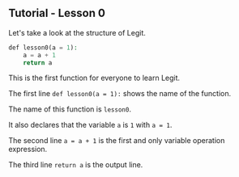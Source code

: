 ## Tutorial - Lesson 0

Let's take a look at the structure of Legit.

```php
def lesson0(a = 1):
    a = a + 1
    return a
```

This is the first function for everyone to learn Legit.

The first line `def lesson0(a = 1):` shows the name of the function.

The name of this function is `lesson0`.

It also declares that the variable `a` is `1` with `a = 1`.

The second line `a = a + 1` is the first and only variable operation expression.

The third line `return a` is the output line.
